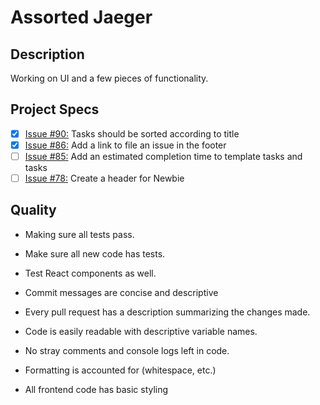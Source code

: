 # Assorted Jaeger
## Description
Working on UI and a few pieces of functionality.

## Project Specs
- [x] [Issue #90:](https://github.com/GuildCrafts/noob/issues/90) Tasks should be sorted according to title
- [x] [Issue #86:](https://github.com/GuildCrafts/noob/issues/86) Add a link to file an issue in the footer
- [ ] [Issue #85:](https://github.com/GuildCrafts/noob/issues/85) Add an estimated completion time to template tasks and tasks
- [ ] [Issue #78:](https://github.com/GuildCrafts/noob/issues/78) Create a header for Newbie

## Quality
* Making sure all tests pass.
* Make sure all new code has tests.
* Test React components as well.

* Commit messages are concise and descriptive
* Every pull request has a description summarizing the changes made.

* Code is easily readable with descriptive variable names.
* No stray comments and console logs left in code.
* Formatting is accounted for (whitespace, etc.)
* All frontend code has basic styling
